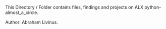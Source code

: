 This Directory / Folder contains files, findings and projects on ALX python-almost_a_circle.

Author: Abraham Livinus.

